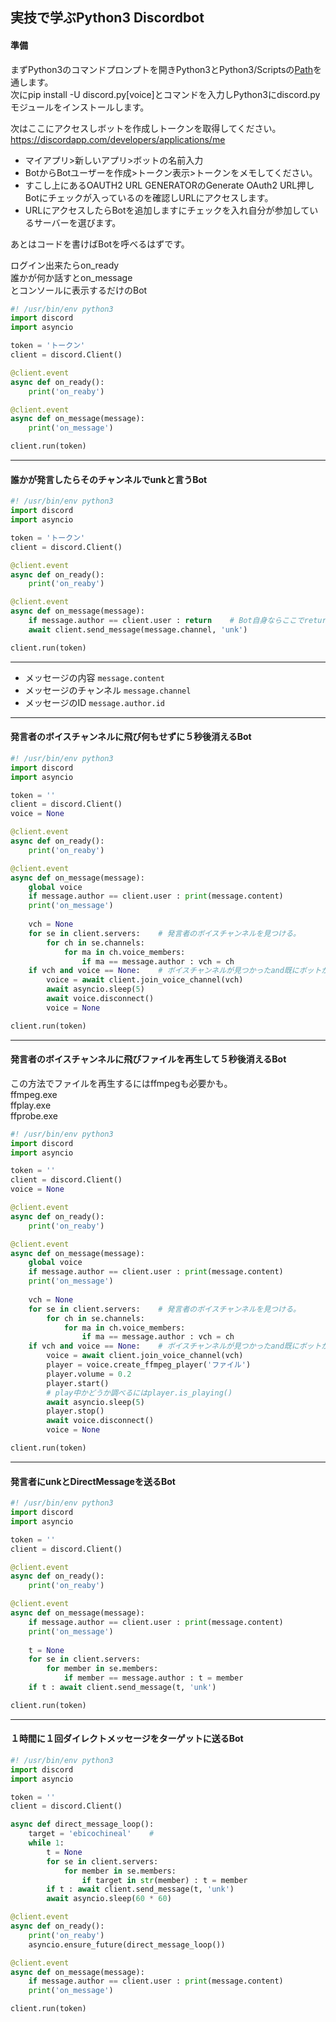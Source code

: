 ## 実技で学ぶPython3 Discordbot

#### 準備
まずPython3のコマンドプロンプトを開きPython3とPython3/Scriptsの[Path](https://github.com/ebi-cp/docs/blob/master/ebi-programing-magazine/16/README.md)を通します。  
次にpip install -U discord.py[voice]とコマンドを入力しPython3にdiscord.pyモジュールをインストールします。  

次はここにアクセスしボットを作成しトークンを取得してください。  
https://discordapp.com/developers/applications/me  

- マイアプリ>新しいアプリ>ボットの名前入力  
- BotからBotユーザーを作成>トークン表示>トークンをメモしてください。  
- すこし上にあるOAUTH2 URL GENERATORのGenerate OAuth2 URL押しBotにチェックが入っているのを確認しURLにアクセスします。
- URLにアクセスしたらBotを追加しますにチェックを入れ自分が参加しているサーバーを選びます。  

あとはコードを書けばBotを呼べるはずです。  

ログイン出来たらon_ready  
誰かが何か話すとon_message  
とコンソールに表示するだけのBot  
```py
#! /usr/bin/env python3
import discord
import asyncio

token = 'トークン'
client = discord.Client()

@client.event
async def on_ready():
    print('on_reaby')

@client.event
async def on_message(message):
    print('on_message')

client.run(token)
```
---

#### 誰かが発言したらそのチャンネルでunkと言うBot  

```py
#! /usr/bin/env python3
import discord
import asyncio

token = 'トークン'
client = discord.Client()

@client.event
async def on_ready():
    print('on_reaby')

@client.event
async def on_message(message):
    if message.author == client.user : return    # Bot自身ならここでreturn
    await client.send_message(message.channel, 'unk')

client.run(token)
```
---
- メッセージの内容 ```message.content```  
- メッセージのチャンネル ```message.channel```  
- メッセージのID ```message.author.id```  

---

#### 発言者のボイスチャンネルに飛び何もせずに５秒後消えるBot  
```py
#! /usr/bin/env python3
import discord
import asyncio

token = ''
client = discord.Client()
voice = None

@client.event
async def on_ready():
    print('on_reaby')

@client.event
async def on_message(message):
    global voice
    if message.author == client.user : print(message.content)
    print('on_message')
    
    vch = None
    for se in client.servers:    # 発言者のボイスチャンネルを見つける。
        for ch in se.channels:
            for ma in ch.voice_members:
                if ma == message.author : vch = ch
    if vch and voice == None:    # ボイスチャンネルが見つかったand既にボットがボイスチャンネルに入っていない
        voice = await client.join_voice_channel(vch)
        await asyncio.sleep(5)
        await voice.disconnect()
        voice = None

client.run(token)
```

---
#### 発言者のボイスチャンネルに飛びファイルを再生して５秒後消えるBot  

この方法でファイルを再生するにはffmpegも必要かも。  
ffmpeg.exe  
ffplay.exe  
ffprobe.exe  

```py
#! /usr/bin/env python3
import discord
import asyncio

token = ''
client = discord.Client()
voice = None

@client.event
async def on_ready():
    print('on_reaby')

@client.event
async def on_message(message):
    global voice
    if message.author == client.user : print(message.content)
    print('on_message')
    
    vch = None
    for se in client.servers:    # 発言者のボイスチャンネルを見つける。
        for ch in se.channels:
            for ma in ch.voice_members:
                if ma == message.author : vch = ch
    if vch and voice == None:    # ボイスチャンネルが見つかったand既にボットがボイスチャンネルに入っていない
        voice = await client.join_voice_channel(vch)
        player = voice.create_ffmpeg_player('ファイル')
        player.volume = 0.2
        player.start()
        # play中かどうか調べるにはplayer.is_playing()
        await asyncio.sleep(5)
        player.stop()
        await voice.disconnect()
        voice = None

client.run(token)
```
---
#### 発言者にunkとDirectMessageを送るBot
```py
#! /usr/bin/env python3
import discord
import asyncio

token = ''
client = discord.Client()

@client.event
async def on_ready():
    print('on_reaby')

@client.event
async def on_message(message):
    if message.author == client.user : print(message.content)
    print('on_message')
    
    t = None
    for se in client.servers:
        for member in se.members:
            if member == message.author : t = member
    if t : await client.send_message(t, 'unk')

client.run(token)
```
---
#### １時間に１回ダイレクトメッセージをターゲットに送るBot  

```py
#! /usr/bin/env python3
import discord
import asyncio

token = ''
client = discord.Client()

async def direct_message_loop():
    target = 'ebicochineal'    #
    while 1:
        t = None
        for se in client.servers:
            for member in se.members:
                if target in str(member) : t = member
        if t : await client.send_message(t, 'unk')
        await asyncio.sleep(60 * 60)

@client.event
async def on_ready():
    print('on_reaby')
    asyncio.ensure_future(direct_message_loop())

@client.event
async def on_message(message):
    if message.author == client.user : print(message.content)
    print('on_message')

client.run(token)
```













